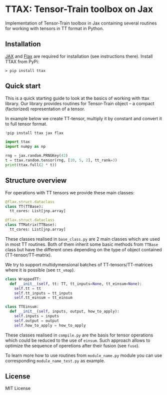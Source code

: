 ﻿# TTAX: Tensor-Train toolbox on Jax
Implementation of Tensor-Train toolbox in Jax containing several routines for working with tensors in TT format in Python.
## Installation
[JAX](https://github.com/google/jax/blob/master/README.md) and [Flax](https://github.com/google/flax#readme) are required for installation (see instructions there).
Install TTAX from PyPi:
```
> pip install ttax
```
## Quick start
This is a quick starting guide to look at the basics of working with ttax library. Our library provides routines for Tensor-Train object – a compact (factorized) representation of a tensor.

In example below we create TT-tensor, multiply it by constant and convert it to full tensor format.
```python
!pip install ttax jax flax

import ttax
import numpy as np

rng = jax.random.PRNGKey(42)
t = ttax.random.tensor(rng, [10, 5, 2], tt_rank=3)
print(ttax.full(2 * t))
```
## Structure overview
For operations with TT tensors we provide these main classes:
```python
@flax.struct.dataclass
class TT(TTBase):
  tt_cores: List[jnp.array]
```
```python
@flax.struct.dataclass
class TTMatrix(TTBase):
  tt_cores: List[jnp.array]
```

These classes realised in `base_class.py` are 2 main classes which are used in most TT routines. Both of them inherit some basic methods from `TTBase` class but have the different ones depending on the type of object contained (TT-tensor/TT-matrix).  

We try to support multidymensional batches of TT-tensors/TT-matrices where it is possible (see `tt_vmap`).

```python
class WrappedTT:
  def __init__(self, tt: TT, tt_inputs=None, tt_einsum=None):
    self.tt = tt
    self.tt_inputs = tt_inputs
    self.tt_einsum = tt_einsum
```
```python
class TTEinsum:
  def __init__(self, inputs, output, how_to_apply):
    self.inputs = inputs
    self.output = output
    self.how_to_apply = how_to_apply
```

These classes realised in `compile.py` are the basis for tensor operations which could be reduced to the use of `einsum`. Such approach allows to optimize the sequence of operetions after their fusion (see `fuse`).

To learn more how to use routines from `module_name.py` module you can use corresponding `module_name_test.py` as example. 

## License
MIT License


